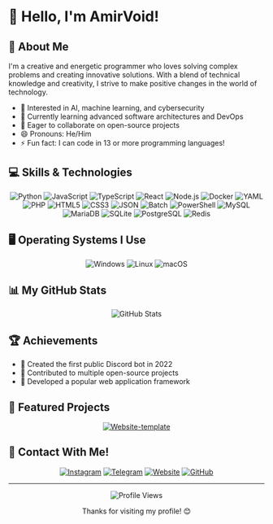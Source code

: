 # 👋 Hello, I'm AmirVoid!


## 🚀 About Me

I'm a creative and energetic programmer who loves solving complex problems and creating innovative solutions. With a blend of technical knowledge and creativity, I strive to make positive changes in the world of technology.

- 👀 Interested in AI, machine learning, and cybersecurity
- 🌱 Currently learning advanced software architectures and DevOps
- 💞️ Eager to collaborate on open-source projects
- 😄 Pronouns: He/Him
- ⚡ Fun fact: I can code in 13 or more programming languages!

## 💻 Skills & Technologies

<div align="center">

![Python](https://img.shields.io/badge/-Python-3776AB?style=for-the-badge&logo=Python&logoColor=white)
![JavaScript](https://img.shields.io/badge/-JavaScript-F7DF1E?style=for-the-badge&logo=javascript&logoColor=black)
![TypeScript](https://img.shields.io/badge/-TypeScript-3178C6?style=for-the-badge&logo=typescript&logoColor=white)
![React](https://img.shields.io/badge/-React-61DAFB?style=for-the-badge&logo=react&logoColor=black)
![Node.js](https://img.shields.io/badge/-Node.js-339933?style=for-the-badge&logo=node.js&logoColor=white)
![Docker](https://img.shields.io/badge/-Docker-2496ED?style=for-the-badge&logo=docker&logoColor=white)
![YAML](https://img.shields.io/badge/-YAML-CB171E?style=for-the-badge&logo=yaml&logoColor=white)
![PHP](https://img.shields.io/badge/-PHP-777BB4?style=for-the-badge&logo=php&logoColor=white)
![HTML5](https://img.shields.io/badge/-HTML5-E34F26?style=for-the-badge&logo=html5&logoColor=white)
![CSS3](https://img.shields.io/badge/-CSS3-1572B6?style=for-the-badge&logo=css3&logoColor=white)
![JSON](https://img.shields.io/badge/-JSON-000000?style=for-the-badge&logo=json&logoColor=white)
![Batch](https://img.shields.io/badge/-Batch-4D4D4D?style=for-the-badge&logo=windows&logoColor=white)
![PowerShell](https://img.shields.io/badge/-PowerShell-5391FE?style=for-the-badge&logo=powershell&logoColor=white)
![MySQL](https://img.shields.io/badge/MySQL-4479A1.svg?style=for-the-badge&logo=mysql&logoColor=white)
![MariaDB](https://img.shields.io/badge/MariaDB-003545?style=for-the-badge&logo=mariadb&logoColor=white)
![SQLite](https://img.shields.io/badge/sqlite-%2307405e.svg?style=for-the-badge&logo=sqlite&logoColor=white)
![PostgreSQL](https://img.shields.io/badge/PostgreSQL-336791.svg?style=for-the-badge&logo=postgresql&logoColor=white)
![Redis](https://img.shields.io/badge/redis-%23DD0031.svg?style=for-the-badge&logo=redis&logoColor=white)

</div>


## 🖥️ Operating Systems I Use

<div align="center">

![Windows](https://img.shields.io/badge/-Windows-0078D6?style=for-the-badge&logo=windows&logoColor=white)
![Linux](https://img.shields.io/badge/-Linux-FCC624?style=for-the-badge&logo=linux&logoColor=black)
![macOS](https://img.shields.io/badge/-macOS-000000?style=for-the-badge&logo=apple&logoColor=white)

</div>

## 📊 My GitHub Stats

<div align="center">

![GitHub Stats](https://github-readme-stats.vercel.app/api?username=AmirVoid12&show_icons=true&theme=blue-green)

</div>

## 🏆 Achievements

- 🥇 Created the first public Discord bot in 2022
- 🌟 Contributed to multiple open-source projects
- 🚀 Developed a popular web application framework

## 🌟 Featured Projects

<div align="center">

[![Website-template](https://github-readme-stats.vercel.app/api/pin/?username=AmirVoid12&repo=Website-template&theme=blue-green)](https://github.com/AmirVoid12/Website-template)

</div>

## 🤝 Contact With Me!

<div align="center">

[![Instagram](https://img.shields.io/badge/Instagram-E4405F?style=for-the-badge&logo=instagram&logoColor=white)](https://www.instagram.com/@amir.davodinia)
[![Telegram](https://img.shields.io/badge/Telegram-2CA5E0?style=for-the-badge&logo=telegram&logoColor=white)](https://t.me/AmirDavodinia)
[![Website](https://img.shields.io/badge/Website-0077B5?style=for-the-badge&logo=Firefox-Browser&logoColor=white)](https://www.amirdavodinia.ir)
[![GitHub](https://img.shields.io/badge/GitHub-100000?style=for-the-badge&logo=github&logoColor=white)](https://github.com/AmirVoid12)

</div>

---

<div align="center">
  <img src="https://komarev.com/ghpvc/?username=AmirVoid12&color=blue&style=for-the-badge" alt="Profile Views">
  <p>Thanks for visiting my profile! 😊</p>
</div>

